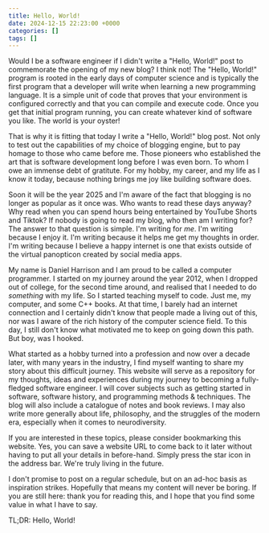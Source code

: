 ```yaml
---
title: Hello, World!
date: 2024-12-15 22:23:00 +0000
categories: []
tags: []
---
```


Would I be a software engineer if I didn't write a "Hello, World!" post to
commemorate the opening of my new blog? I think not! The "Hello, World!"
program is rooted in the early days of computer science and is typically
the first program that a developer will write when learning a new programming
language. It is a simple unit of code that proves that your environment is
configured correctly and that you can compile and execute code. Once you
get that initial program running, you can create whatever kind of software
you like. The world is your oyster!

That is why it is fitting that today I write a "Hello, World!" blog post.
Not only to test out the capabilities of my choice of blogging engine, but
to pay homage to those who came before me. Those pioneers who established
the art that is software development long before I was even born. To whom I
owe an immense debt of gratitute. For my hobby, my career, and my life as
I know it today, because nothing brings me joy like building software does.

Soon it will be the year 2025 and I'm aware of the fact that blogging is no
longer as popular as it once was. Who wants to read these days anyway? Why
read when you can spend hours being entertained by YouTube Shorts and Tiktok?
If nobody is going to read my blog, who then am I writing for? The answer
to that question is simple. I'm writing for *me*. I'm writing because I
enjoy it. I'm writing because it helps me get my thoughts in order. I'm
writing because I believe a happy internet is one that exists outside of the
virtual panopticon created by social media apps.

My name is Daniel Harrison and I am proud to be called a computer programmer.
I started on my journey around the year 2012, when I dropped out of college,
for the second time around, and realised that I needed to do *something*
with my life. So I started teaching myself to code. Just me, my computer,
and some C++ books. At that time, I barely had an internet connection and I
certainly didn't know that people made a living out of this, nor was I aware
of the rich history of the computer science field. To this day, I still don't
know what motivated me to keep on going down this path. But boy, was I hooked.

What started as a hobby turned into a profession and now over a decade later,
with many years in the industry, I find myself wanting to share my story about
this difficult journey. This website will serve as a repository for my thoughts,
ideas and experiences during my journey to becoming a fully-fledged software engineer.
I will cover subjects such as getting started in software, software history, and
programming methods & techniques. The blog will also include a catalogue of notes
and book reviews. I may also write more generally about life, philosophy,
and the struggles of the modern era, especially when it comes to neurodiversity.

If you are interested in these topics, please consider bookmarking this website.
Yes, you can save a website URL to come back to it later without having to put all
your details in before-hand. Simply press the star icon in the address bar.
We're truly living in the future.

I don't promise to post on a regular schedule, but on an ad-hoc basis as
inspiration strikes. Hopefully that means my content will never be boring.
If you are still here: thank you for reading this, and I hope that you
find some value in what I have to say.

TL;DR: Hello, World!